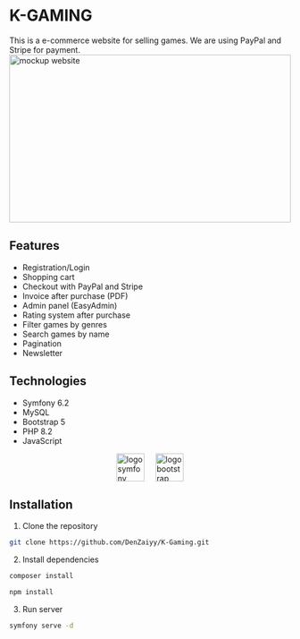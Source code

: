 # K-GAMING
This is a e-commerce website for selling games. We are using PayPal and Stripe for payment.
<img src="ressources/logo_mockup/MOCKUP/gamingScene_Kgamin.jpg" alt="mockup website" width="100%" height="300">

## Features
- Registration/Login
- Shopping cart
- Checkout with PayPal and Stripe
- Invoice after purchase (PDF)
- Admin panel (EasyAdmin)
- Rating system after purchase
- Filter games by genres
- Search games by name
- Pagination
- Newsletter

## Technologies
- Symfony 6.2
- MySQL
- Bootstrap 5
- PHP 8.2
- JavaScript

<div style="display: flex; gap: 20px; justify-content: center;">
<a href="https://symfony.com/doc/current/setup.html" target="_blank"><img src="https://symfony.com/logos/symfony_black_02.png" alt="logo symfony" height="50"></a>
<a href="https://getbootstrap.com/docs/5.3/getting-started/introduction/" target="_blank"><img src="https://getbootstrap.com/docs/5.0/assets/brand/bootstrap-logo.svg" alt="logo bootstrap" height="50"></a>
</div>

## Installation

1. Clone the repository
```bash
git clone https://github.com/DenZaiyy/K-Gaming.git
```

2. Install dependencies
```bash
composer install
```

```bash
npm install
```

3. Run server
```bash
symfony serve -d
```